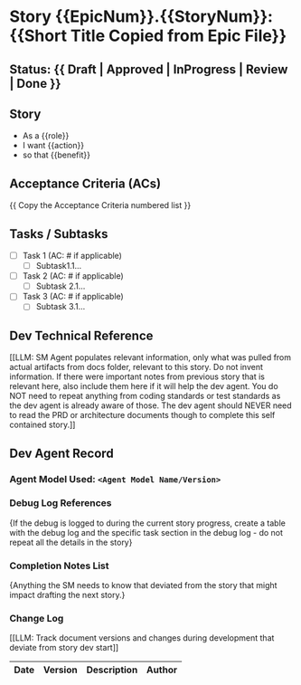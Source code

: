 # Story {{EpicNum}}.{{StoryNum}}: {{Short Title Copied from Epic File}}

## Status: {{ Draft | Approved | InProgress | Review | Done }}

## Story

- As a {{role}}
- I want {{action}}
- so that {{benefit}}

## Acceptance Criteria (ACs)

{{ Copy the Acceptance Criteria numbered list }}

## Tasks / Subtasks

- [ ] Task 1 (AC: # if applicable)
  - [ ] Subtask1.1...
- [ ] Task 2 (AC: # if applicable)
  - [ ] Subtask 2.1...
- [ ] Task 3 (AC: # if applicable)
  - [ ] Subtask 3.1...

## Dev Technical Reference

[[LLM: SM Agent populates relevant information, only what was pulled from actual artifacts from docs folder, relevant to this story. Do not invent information. If there were important notes from previous story that is relevant here, also include them here if it will help the dev agent. You do NOT need to repeat anything from coding standards or test standards as the dev agent is already aware of those. The dev agent should NEVER need to read the PRD or architecture documents though to complete this self contained story.]]

## Dev Agent Record

### Agent Model Used: `<Agent Model Name/Version>`

### Debug Log References

{If the debug is logged to during the current story progress, create a table with the debug log and the specific task section in the debug log - do not repeat all the details in the story}

### Completion Notes List

{Anything the SM needs to know that deviated from the story that might impact drafting the next story.}

### Change Log

[[LLM: Track document versions and changes during development that deviate from story dev start]]

| Date | Version | Description | Author |
| :--- | :------ | :---------- | :----- |
